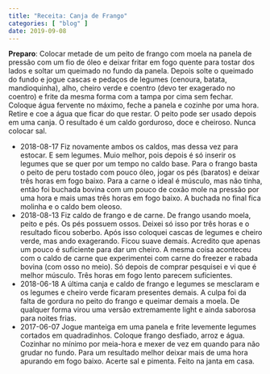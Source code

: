 ```yaml
---
title: "Receita: Canja de Frango"
categories: [ "blog" ]
date: 2019-09-08
---
```


**Preparo**: Colocar metade de um peito de frango com moela na panela de pressão com um fio de óleo e deixar fritar em fogo quente para tostar dos lados e soltar um queimado no fundo da panela. Depois solte o queimado do fundo e jogue cascas e pedaços de legumes (cenoura, batata, mandioquinha), alho, cheiro verde e coentro (devo ter exagerado no coentro) e frite da mesma forma com a tampa por cima sem fechar. Coloque água fervente no máximo, feche a panela e cozinhe por uma hora. Retire e coe a água que ficar do que restar. O peito pode ser usado depois em uma canja. O resultado é um caldo gorduroso, doce e cheiroso. Nunca colocar sal.

 - 2018-08-17 Fiz novamente ambos os caldos, mas dessa vez para estocar. E sem legumes. Muio melhor, pois depois é só inserir os legumes que se quer por um tempo no caldo base. Para o frango basta o peito de peru tostado com pouco óleo, jogar os pés (baratos) e deixar três horas em fogo baixo. Para a carne o ideal é músculo, mas não tinha, então foi buchada bovina com um pouco de coxão mole na pressão por uma hora e mais umas três horas em fogo baixo. A buchada no final fica molinha e o caldo bem oleoso.
 - 2018-08-13 Fiz caldo de frango e de carne. De frango usando moela, peito e pés. Os pés possuem ossos. Deixei só isso por três horas e o resultado ficou soberbo. Após isso coloquei cascas de legumes e cheiro verde, mas ando exagerando. Ficou suave demais. Acredito que apenas um pouco é suficiente para dar um cheiro. A mesma coisa aconteceu com o caldo de carne que experimentei com carne do freezer e rabada bovina (com osso no meio). Só depois de comprar pesquisei e vi que é melhor músculo. Três horas em fogo lento parecem suficientes.
 - 2018-06-18 A última canja e caldo de frango e legumes se mesclaram e os legumes e cheiro verde ficaram presentes demais. A culpa foi da falta de gordura no peito do frango e queimar demais a moela. De qualquer forma virou uma versão extremamente light e ainda saborosa para noites frias.
 - 2017-06-07 Jogue manteiga em uma panela e frite levemente legumes cortados em quadradinhos. Coloque frango desfiado, arroz e água. Cozinhar no mínimo por meia-hora e mexer de vez em quando para não grudar no fundo. Para um resultado melhor deixar mais de uma hora apurando em fogo baixo. Acerte sal e pimenta. Feito na janta em casa.
